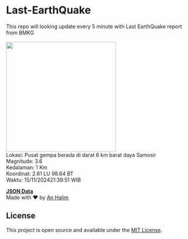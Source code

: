 # Last-EarthQuake
This repo will looking update every 5 minute with Last EarthQuake report from BMKG
<br>
<br>
<img src="https://static.bmkg.go.id/20241115213951.mmi.jpg" width="300"/>
<br>
Lokasi: Pusat gempa berada di darat 6 km barat daya Samosir <br>
Magnitude: 3.6 <br>
Kedalaman: 1 Km <br>
Koordinat: 2.61 LU 98.64 BT <br>
Waktu: 15/11/202421:39:51 WIB <br>

<a href="./data/data.json">**JSON Data**</a>
<br>
Made with ❤️ by <a href="https://github.com/an-halim">An Halim</a>
## License

This project is open source and available under the [MIT License](LICENSE).
